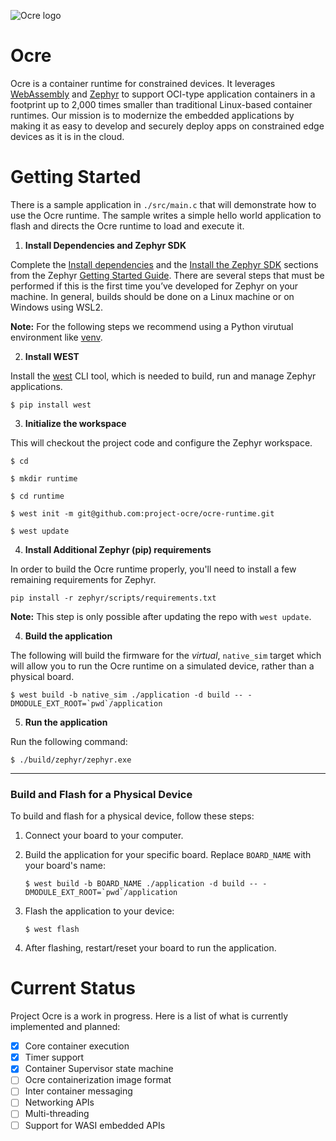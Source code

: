 ![Ocre logo](ocre_logo.jpg "Ocre")
# Ocre
Ocre is a container runtime for constrained devices. It leverages [WebAssembly](https://www.webassembly.org) and [Zephyr](https://www.zephyrproject.org/) to support OCI-type application containers in a footprint up to 2,000 times smaller than traditional Linux-based container runtimes. Our mission is to modernize the embedded applications by making it as easy to develop and securely deploy apps on constrained edge devices as it is in the cloud.


# Getting Started 
There is a sample application in `./src/main.c` that will demonstrate how to use the Ocre runtime. The sample writes a simple hello world application to flash and directs the Ocre runtime to load and execute it.

1. **Install Dependencies and Zephyr SDK**

Complete the [Install dependencies](https://docs.zephyrproject.org/latest/develop/getting_started/index.html#install-dependencies) and the [Install the Zephyr SDK](https://docs.zephyrproject.org/latest/develop/getting_started/index.html#install-the-zephyr-sdk) sections from the Zephyr [Getting Started Guide](https://docs.zephyrproject.org/latest/develop/getting_started/index.html#getting-started-guide). There are several steps that must be performed if this is the first time you’ve developed for Zephyr on your machine.
In general, builds should be done on a Linux machine or on Windows using WSL2.

**Note:** For the following steps we recommend using a Python virutual environment like [venv](https://docs.python.org/3/library/venv.html).

2. **Install WEST**

Install the [west](https://docs.zephyrproject.org/latest/develop/west/index.html) CLI tool, which is needed to build, run and manage Zephyr applications.

```
$ pip install west
```

3. **Initialize the workspace**

This will checkout the project code and configure the Zephyr workspace.
```
$ cd

$ mkdir runtime

$ cd runtime

$ west init -m git@github.com:project-ocre/ocre-runtime.git

$ west update
```

4. **Install Additional Zephyr (pip) requirements**

In order to build the Ocre runtime properly, you'll need to install a few remaining requirements for Zephyr.

```
pip install -r zephyr/scripts/requirements.txt
```

**Note:** This step is only possible after updating the repo with `west update`.

4. **Build the application**

The following will build the firmware for the *virtual*, `native_sim` target which will allow you to run the Ocre runtime on a simulated device, rather than a physical board.
```
$ west build -b native_sim ./application -d build -- -DMODULE_EXT_ROOT=`pwd`/application
```
5. **Run the application**

Run the following command:
```
$ ./build/zephyr/zephyr.exe
```

---

### Build and Flash for a Physical Device

To build and flash for a physical device, follow these steps:

1. Connect your board to your computer.

2. Build the application for your specific board. Replace `BOARD_NAME` with your board's name:
   ```
   $ west build -b BOARD_NAME ./application -d build -- -DMODULE_EXT_ROOT=`pwd`/application
   ```

3. Flash the application to your device:
   ```
   $ west flash
   ```

4. After flashing, restart/reset your board to run the application.


# Current Status

Project Ocre is a work in progress. Here is a list of what is currently implemented and planned:

- [X] Core container execution
- [X] Timer support
- [X] Container Supervisor state machine
- [ ] Ocre containerization image format
- [ ] Inter container messaging
- [ ] Networking APIs
- [ ] Multi-threading
- [ ] Support for WASI embedded APIs
